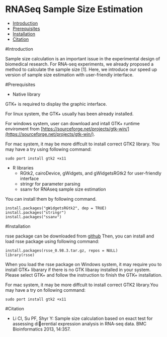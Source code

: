 RNASeq Sample Size Estimation
==

* [Introduction](#Introduction)
* [Prerequisites](#Prerequisites)
* [Installation](#Installation)
* [Citation](#Citation)

<a name="Introduction"/>
#Introduction

Sample size calculation is an important issue in the experimental design
of biomedical research. For RNA-seq experiments, we already proposed a
method to calculate the sample size [1]. Here, we introduce our speed up
version of sample size estimation with user-friendly interface.

<a name="Prerequisites"/>
#Prerequisites

* Native library

GTK+ is required to display the graphic interface. 

For linux system, the GTK+ usually has been already installed.

For windows system, user can download and intall GTK+ runtime enviroment from [https://sourceforge.net/projects/gtk-win/](https://sourceforge.net/projects/gtk-win/).

For mac system, it may be more diffcult to install correct GTK2 library. You may have a try using following command:
```
sudo port install gtk2 +x11
```

* R libraries
    * RGtk2, cairoDevice, gWidgets, and gWidgetsRGtk2 for user-friendly interface
    * stringr for parameter parsing
    * ssanv for RNAseq sample size estimation

You can install them by following command.

```
install.packages("gWidgetsRGtk2", dep = TRUE)
install.packages("stringr")
install.packages("ssanv")
```

<a name="Installation"/>
#Installation

rsse package can be downloaded from [github](https://github.com/shengqh/rsse/releases)
Then, you can install and load rsse package using following command:
```
install.packages(rsse_0.98.3.tar.gz, repos = NULL)
library(rsse)
```

When you load the rsse package on Windows system, it may require you to install GTK+ libarary if there is no GTK libaray installed in your system. Please select GTK+ and follow the instruction to finish the GTK+ installation.

For mac system, it may be more diffcult to install correct GTK2 library.You may have a try on following command:
```
sudo port install gtk2 +x11
```

<a name="Citation"/>
#Citation

- Li CI, Su PF, Shyr Y: Sample size calculation based on exact test for assessing dierential expression analysis in RNA-seq data. BMC Bioinformatics 2013, 14:357.

